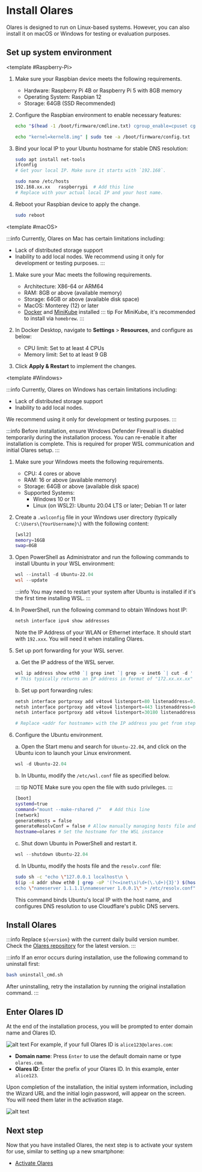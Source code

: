 # Install Olares

Olares is designed to run on Linux-based systems. However, you can also install it on macOS or Windows for testing or evaluation purposes.

## Set up system environment

<Tabs>
<template #Linux>

1. Make sure your Linux device meets the following requirements.
    - CPU: 4 cores or above
    - RAM: 8GB or above (available memory)
    - Storage: 64GB or above (available disk space)
    - Supported Systems:
        - Ubuntu 20.04 LTS or later
        - Debian 11 or later
2. Bind your local IP to your Ubuntu hostname for stable DNS resolution:

   ```bash
   sudo apt install net-tools
   ifconfig
   # Get your local IP. Make sure it starts with `192.168`.
   ```

   ```bash {2}
   sudo nano /etc/hosts
   192.168.xx.xx   linux  # Add this line
   # Replace with your actual local IP and your host name.
   ```

3. Reboot your Ubuntu to apply the change.

   ```bash
   sudo reboot
   ```
</template>

<template #Raspberry-Pi>

1. Make sure your Raspbian device meets the following requirements.
    - Hardware: Raspberry Pi 4B or Raspberry Pi 5 with 8GB memory
    - Operating System: Raspbian 12
    - Storage: 64GB (SSD Recommended)
2. Configure the Raspbian environment to enable necessary features:

      ```bash
      echo "$(head -1 /boot/firmware/cmdline.txt) cgroup_enable=cpuset cgroup_enable=memory cgroup_memory=1" | sudo tee /boot/firmware/cmdline.txt

      echo "kernel=kernel8.img" | sudo tee -a /boot/firmware/config.txt
      ```
3. Bind your local IP to your Ubuntu hostname for stable DNS resolution:

   ```bash
   sudo apt install net-tools
   ifconfig
   # Get your local IP. Make sure it starts with `192.168`.
   ```

   ```bash {2}
   sudo nano /etc/hosts
   192.168.xx.xx   raspberrypi  # Add this line
   # Replace with your actual local IP and your host name.
   ```

4. Reboot your Raspbian device to apply the change.

   ```bash
   sudo reboot
   ```
</template>

<template #macOS>

:::info
Currently, Olares on Mac has certain limitations including:
- Lack of distributed storage support
- Inability to add local nodes. 
We recommend using it only for development or testing purposes.
:::

1. Make sure your Mac meets the following requirements.
    - Architecture: X86-64 or ARM64
    - RAM: 8GB or above (available memory)
    - Storage: 64GB or above (available disk space)
    - MacOS: Monterey (12) or later
    - [Docker](https://www.docker.com/products/docker-desktop/) and [MiniKube](https://minikube.sigs.k8s.io/docs/start/?arch=%2Fmacos%2Farm64%2Fstable%2Fhomebrew) installed
      ::: tip
      For MiniKube, it's recommended to install via `homebrew`.
      :::
2. In Docker Desktop, navigate to **Settings** > **Resources**, and configure as below:
    - CPU limit: Set to at least 4 CPUs
    - Memory limit: Set to at least 9 GB

3. Click **Apply & Restart** to implement the changes.
</template>

<template #Windows>

:::info
Currently, Olares on Windows has certain limitations including:
- Lack of distributed storage support
- Inability to add local nodes.

We recommend using it only for development or testing purposes.
:::

:::info
Before installation, ensure Windows Defender Firewall is disabled temporarily during the installation process. You can re-enable it after installation is complete. This is required for proper WSL communication and initial Olares setup.
:::

1. Make sure your Windows meets the following requirements.
    - CPU: 4 cores or above
    - RAM: 16 or above (available memory)
    - Storage: 64GB or above (available disk space)
    - Supported Systems:
        - Windows 10 or 11
        - Linux (on WSL2): Ubuntu 20.04 LTS or later; Debian 11 or later
2. Create a `.wslconfig` file in your Windows user directory (typically `C:\Users\{YourUsername}\`) with the following content:

   ```bash
   [wsl2]
   memory=16GB 
   swap=0GB
   ```

3. Open PowerShell as Administrator and run the following commands to install Ubuntu in your WSL environment:

   ```PowerShell
   wsl --install -d Ubuntu-22.04
   wsl --update
   ```

   :::info
   You may need to restart your system after Ubuntu is installed if it's the first time installing WSL.
   :::

4. In PowerShell, run the following command to obtain Windows host IP:

   ```PowerShell
   netsh interface ipv4 show addresses
   ```

   Note the IP Address of your WLAN or Ethernet interface. It should start with `192.xxx`. You will need it when installing Olares.

5. Set up port forwarding for your WSL server.

   a. Get the IP address of the WSL server.

      ```PowerShell
      wsl ip address show eth0 `| grep inet `| grep -v inet6 `| cut -d ' ' -f 6 `| cut -d '/' -f 1
      # This typically returns an IP address in format of "172.xx.xx.xx"
      ```
   b. Set up port forwarding rules:

      ```PowerShell
      netsh interface portproxy add v4tov4 listenport=80 listenaddress=0.0.0.0 connectport=80 connectaddress=<addr for hostname>
      netsh interface portproxy add v4tov4 listenport=443 listenaddress=0.0.0.0 connectport=443 connectaddress=<addr for hostname>
      netsh interface portproxy add v4tov4 listenport=30180 listenaddress=0.0.0.0 connectport=30180 connectaddress=<addr for hostname>
      
      # Replace <addr for hostname> with the IP address you get from step a.
      ```

6. Configure the Ubuntu environment.

   a. Open the Start menu and search for `Ubuntu-22.04`, and click on the Ubuntu icon to launch your Linux environment.

      ```PowerShell
      wsl -d Ubuntu-22.04
      ```

   b. In Ubuntu, modify the `/etc/wsl.conf` file as specified below.

   ::: tip NOTE
   Make sure you open the file with sudo privileges.
   :::

      ```bash {3,6,7}
      [boot] 
      systemd=true  
      command="mount --make-rshared /"   # Add this line
      [network]
      generateHosts = false
      generateResolvConf = false # Allow manually managing hosts file and DNS settings
      hostname=olares # Set the hostname for the WSL instance
      ```

   c. Shut down Ubuntu in PowerShell and restart it.

      ```PowerShell
      wsl --shutdown Ubuntu-22.04
      ```

   d. In Ubuntu, modify the hosts file and the `resolv.conf` file:

      ```bash
      sudo sh -c "echo \"127.0.0.1 localhost\n \
      $(ip -4 addr show eth0 | grep -oP '(?<=inet\s)\d+(\.\d+){3}') $(hostname)\" > /etc/hosts && \
      echo \"nameserver 1.1.1.1\nnameserver 1.0.0.1\" > /etc/resolv.conf"
      ```
   This command binds Ubuntu's local IP with the host name, and configures DNS resolution to use Cloudflare's public DNS servers.

</template>
</Tabs>

## Install Olares

<Tabs>
<template #Linux-and-Raspberry-Pi>

Run the following command:

- To install the latest version:

    ```bash
    curl -fsSL https://olares.sh |  bash -
    ```

- To install a specific version:

    ```bash       
    curl -sSfL https://github.com/beclab/Olares/releases/download/${VERSION}/install.sh | bash -
    ```
</template>
<template #macOS>

In terminal, run the following command:

- To install the latest version:

    ```bash
    curl -fsSL https://olares.sh |  bash -
    ```

- To install a specific version:

    ```bash       
    curl -sSfL https://github.com/beclab/Olares/releases/download/${VERSION}/install.sh | bash -
    ```
</template>
<template #Windows>

1. Within the WSL Ubuntu environment, run the following command:

    - To install the latest version:

    ```bash
    curl -fsSL https://olares.sh |  bash -
    ```

    - To install a specific version:

    ```bash       
    curl -sSfL https://github.com/beclab/Olares/releases/download/${VERSION}/install.sh | bash -
    ```

2. During installation, enter the Windows host IP (`192.168.xxx.xxx`) you obtained earlier.
3. press **Enter** to proceed.

![Install Windows IP](/images/overview/olares/install-windows-ip.jpeg)

</template>
</Tabs>

:::info
Replace `${version}` with the current daily build version number. Check the [Olares repository](https://github.com/beclab/olares) for the latest version.
:::

:::info
If an error occurs during installation, use the following command to uninstall first:
```bash
bash uninstall_cmd.sh
```
After uninstalling, retry the installation by running the original installation command.
:::

## Enter Olares ID

At the end of the installation process, you will be prompted to enter domain name and Olares ID.

![alt text](/images/how-to/olares/enter_olares_id.png)
For example, if your full Olares ID is `alice123@olares.com`:
- **Domain name**: Press `Enter` to use the default domain name or type `olares.com`.
- **Olares ID**: Enter the prefix of your Olares ID. In this example, enter `alice123`.

Upon completion of the installation, the initial system information, including the Wizard URL and the initial login password, will appear on the screen. You will need them later in the activation stage.

![alt text](/images/how-to/olares/one_time_password.png)

## Next step
Now that you have installed Olares, the next step is to activate your system for use, similar to setting up a new smartphone:
- [Activate Olares](./activate-olares)